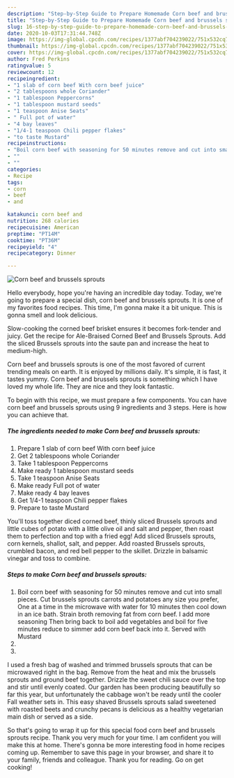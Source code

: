 ```yaml
---
description: "Step-by-Step Guide to Prepare Homemade Corn beef and brussels sprouts"
title: "Step-by-Step Guide to Prepare Homemade Corn beef and brussels sprouts"
slug: 16-step-by-step-guide-to-prepare-homemade-corn-beef-and-brussels-sprouts
date: 2020-10-03T17:31:44.748Z
image: https://img-global.cpcdn.com/recipes/1377abf704239022/751x532cq70/corn-beef-and-brussels-sprouts-recipe-main-photo.jpg
thumbnail: https://img-global.cpcdn.com/recipes/1377abf704239022/751x532cq70/corn-beef-and-brussels-sprouts-recipe-main-photo.jpg
cover: https://img-global.cpcdn.com/recipes/1377abf704239022/751x532cq70/corn-beef-and-brussels-sprouts-recipe-main-photo.jpg
author: Fred Perkins
ratingvalue: 5
reviewcount: 12
recipeingredient:
- "1 slab of corn beef With corn beef juice"
- "2 tablespoons whole Coriander"
- "1 tablespoon Peppercorns"
- "1 tablespoon mustard seeds"
- "1 teaspoon Anise Seats"
- " Full pot of water"
- "4 bay leaves"
- "1/4-1 teaspoon Chili pepper flakes"
- "to taste Mustard"
recipeinstructions:
- "Boil corn beef with seasoning for 50 minutes remove and cut into small pieces. Cut brussels sprouts carrots and potatoes any size you prefer, One at a time in the microwave with water for 10 minutes then cool down in an ice bath. Strain broth removing fat from corn beef. I add more seasoning Then bring back to boil add vegetables and boil for five minutes reduce to simmer add corn beef back into it. Served with Mustard"
- ""
- ""
categories:
- Recipe
tags:
- corn
- beef
- and

katakunci: corn beef and 
nutrition: 268 calories
recipecuisine: American
preptime: "PT14M"
cooktime: "PT36M"
recipeyield: "4"
recipecategory: Dinner

---
```



![Corn beef and brussels sprouts](https://img-global.cpcdn.com/recipes/1377abf704239022/751x532cq70/corn-beef-and-brussels-sprouts-recipe-main-photo.jpg)

Hello everybody, hope you're having an incredible day today. Today, we're going to prepare a special dish, corn beef and brussels sprouts. It is one of my favorites food recipes. This time, I'm gonna make it a bit unique. This is gonna smell and look delicious.

Slow-cooking the corned beef brisket ensures it becomes fork-tender and juicy. Get the recipe for Ale-Braised Corned Beef and Brussels Sprouts. Add the sliced Brussels sprouts into the saute pan and increase the heat to medium-high.

Corn beef and brussels sprouts is one of the most favored of current trending meals on earth. It is enjoyed by millions daily. It's simple, it is fast, it tastes yummy. Corn beef and brussels sprouts is something which I have loved my whole life. They are nice and they look fantastic.


To begin with this recipe, we must prepare a few components. You can have corn beef and brussels sprouts using 9 ingredients and 3 steps. Here is how you can achieve that.

<!--inarticleads1-->

##### The ingredients needed to make Corn beef and brussels sprouts:

1. Prepare 1 slab of corn beef With corn beef juice
1. Get 2 tablespoons whole Coriander
1. Take 1 tablespoon Peppercorns
1. Make ready 1 tablespoon mustard seeds
1. Take 1 teaspoon Anise Seats
1. Make ready  Full pot of water
1. Make ready 4 bay leaves
1. Get 1/4-1 teaspoon Chili pepper flakes
1. Prepare to taste Mustard


You&#39;ll toss together diced corned beef, thinly sliced Brussels sprouts and little cubes of potato with a little olive oil and salt and pepper, then roast them to perfection and top with a fried egg! Add sliced Brussels sprouts, corn kernels, shallot, salt, and pepper. Add roasted Brussels sprouts, crumbled bacon, and red bell pepper to the skillet. Drizzle in balsamic vinegar and toss to combine. 

<!--inarticleads2-->

##### Steps to make Corn beef and brussels sprouts:

1. Boil corn beef with seasoning for 50 minutes remove and cut into small pieces. Cut brussels sprouts carrots and potatoes any size you prefer, One at a time in the microwave with water for 10 minutes then cool down in an ice bath. Strain broth removing fat from corn beef. I add more seasoning Then bring back to boil add vegetables and boil for five minutes reduce to simmer add corn beef back into it. Served with Mustard
1. 
1. 


I used a fresh bag of washed and trimmed brussels sprouts that can be microwaved right in the bag. Remove from the heat and mix the brussels sprouts and ground beef together. Drizzle the sweet chili sauce over the top and stir until evenly coated. Our garden has been producing beautifully so far this year, but unfortunately the cabbage won&#39;t be ready until the cooler Fall weather sets in. This easy shaved Brussels sprouts salad sweetened with roasted beets and crunchy pecans is delicious as a healthy vegetarian main dish or served as a side. 

So that's going to wrap it up for this special food corn beef and brussels sprouts recipe. Thank you very much for your time. I am confident you will make this at home. There's gonna be more interesting food in home recipes coming up. Remember to save this page in your browser, and share it to your family, friends and colleague. Thank you for reading. Go on get cooking!
